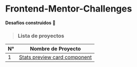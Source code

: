 # Frontend-Mentor-Challenges

**Desafíos construidos** 🚀

> ### Lista de proyectos

|  N°  | Nombre de Proyecto                                                                                                                                      |
| ---- | ------------------------------------------------------------------------------------------------------------------------------------------------- |
| 1    | [Stats preview card component](./Stats%20preview%20card%20component)                                                                              |